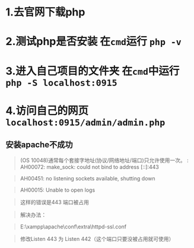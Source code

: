 # 1.去官网下载php
# 2.测试php是否安装 在`cmd`运行 `php -v`
# 3.进入自己项目的文件夹 在`cmd`中运行 `php -S localhost:0915`
# 4.访问自己的网页 `localhost:0915/admin/admin.php`


## 安装apache不成功
> (OS 10048)通常每个套接字地址(协议/网络地址/端口)只允许使用一次。  : AH00072: make_sock: could not bind to address [::]:443 

> AH00451: no listening sockets available, shutting down 

> AH00015: Unable to open logs 


> 这样的错误是443 端口被占用 

> 解决办法： 

> E:\xampp\apache\conf\extra\httpd-ssl.conf 

> 修改Listen 443 为 Listen 442（这个端口只要没被占用就可使用）

